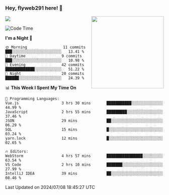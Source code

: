 ### Hey, flyweb291 here! 👋

![](https://metrics.lecoq.io/cherry291?template=classic&config.timezone=Asia%2FShanghai)
<img align='right' src="https://media.giphy.com/media/M9gbBd9nbDrOTu1Mqx/giphy.gif" width="230">
<!-- ![](https://github-readme-stats-ouuan.vercel.app/api?username=flyweb291&theme=dark&show_icons=true) -->

<!--START_SECTION:waka-->
![Code Time](http://img.shields.io/badge/Code%20Time-223%20hrs%2058%20mins-blue)

**I'm a Night 🦉** 

```text
🌞 Morning                11 commits          ███░░░░░░░░░░░░░░░░░░░░░░   13.41 % 
🌆 Daytime                9 commits           ███░░░░░░░░░░░░░░░░░░░░░░   10.98 % 
🌃 Evening                42 commits          █████████████░░░░░░░░░░░░   51.22 % 
🌙 Night                  20 commits          ██████░░░░░░░░░░░░░░░░░░░   24.39 % 
```


📊 **This Week I Spent My Time On** 

```text
💬 Programming Languages: 
Vue.js                   3 hrs 30 mins       ███████████░░░░░░░░░░░░░░   44.99 % 
JavaScript               2 hrs 55 mins       █████████░░░░░░░░░░░░░░░░   37.46 % 
JSON                     29 mins             ██░░░░░░░░░░░░░░░░░░░░░░░   06.29 % 
SQL                      15 mins             █░░░░░░░░░░░░░░░░░░░░░░░░   03.24 % 
yarn.lock                12 mins             █░░░░░░░░░░░░░░░░░░░░░░░░   02.65 % 

🔥 Editors: 
WebStorm                 4 hrs 57 mins       ████████████████░░░░░░░░░   63.54 % 
VS Code                  2 hrs 10 mins       ███████░░░░░░░░░░░░░░░░░░   27.99 % 
IntelliJ IDEA            39 mins             ██░░░░░░░░░░░░░░░░░░░░░░░   08.46 % 
```


 Last Updated on 2024/07/08 18:45:27 UTC
<!--END_SECTION:waka-->

<!--
**flyweb291/数字游牧人** is a ✨ _special_ ✨ repository because its `README.md` (this file) appears on your GitHub profile.

Here are some ideas to get you started:

- 🔭 I’m currently working on ...
- 🌱 I’m currently learning ...
- 👯 I’m looking to collaborate on ...
- 🤔 I’m looking for help with ...
- 💬 Ask me about ...
- 📫 How to reach me: ...
- 😄 Pronouns: ...
- ⚡ Fun fact: ...
-->
